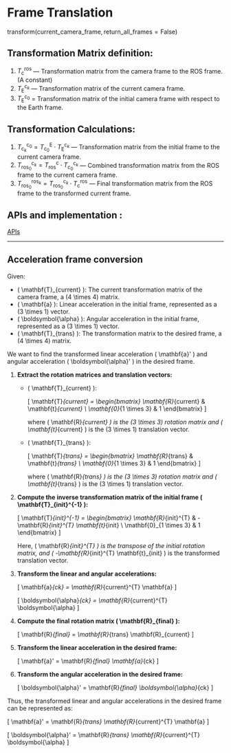 # Frame Translation
$\text{transform}(\text{current\_camera\_frame}, \text{return\_all\_frames}=\text{False})$

## Transformation Matrix definition:
1. $T_{\text{c}}^{\text{ros}}$ — Transformation matrix from the camera frame to the ROS frame. (A constant)
2. $T_{\text{E}}^{\text{c}_k}$ — Transformation matrix of the current camera frame.
3. $T_{\text{E}}^{\text{c}_0}$ = Transformation matrix of the initial camera frame with respect to the Earth frame.

 
## Transformation Calculations:
1. $T_{\text{c}_k}^{\text{c}_0} = T^{\text{E}}_{\text{c}_0} \cdot T_{\text{E}}^{\text{c}_k}$ — Transformation matrix from the initial frame to the current camera frame.
2. $T^{\text{c}_k}_{\text{ros}_0} = T^{\text{c}}_{\text{ros}} \cdot T^{\text{c}_k}_{\text{c}_0}$ — Combined transformation matrix from the ROS frame to the current camera frame.
3. $T^{\text{ros}_k}_{\text{ros}_0} = T^{\text{c}_k}_{\text{ros}_0} \cdot T_{\text{c}}^{\text{ros}}$ — Final transformation matrix from the ROS frame to the transformed current frame.


## APIs and implementation :

[APIs](frame_handler.md#t265.FrameHandler.FrameHandler.transform)

------
## Acceleration frame conversion


Given:

- \( \mathbf{T}_{current} \): The current transformation matrix of the camera frame, a \(4 \times 4\) matrix.
- \( \mathbf{a} \): Linear acceleration in the initial frame, represented as a \(3 \times 1\) vector.
- \( \boldsymbol{\alpha} \): Angular acceleration in the initial frame, represented as a \(3 \times 1\) vector.
- \( \mathbf{T}_{trans} \): The transformation matrix to the desired frame, a \(4 \times 4\) matrix.

We want to find the transformed linear acceleration \( \mathbf{a}' \) and angular acceleration \( \boldsymbol{\alpha}' \) in the desired frame.

1. **Extract the rotation matrices and translation vectors:**

   - \( \mathbf{T}_{current} \):

     \[
     \mathbf{T}_{current} = \begin{bmatrix}
     \mathbf{R}_{current} & \mathbf{t}_{current} \\
     \mathbf{0}_{1 \times 3} & 1
     \end{bmatrix}
     \]

     where \( \mathbf{R}_{current} \) is the \(3 \times 3\) rotation matrix and \( \mathbf{t}_{current} \) is the \(3 \times 1\) translation vector.

   - \( \mathbf{T}_{trans} \):

     \[
     \mathbf{T}_{trans} = \begin{bmatrix}
     \mathbf{R}_{trans} & \mathbf{t}_{trans} \\
     \mathbf{0}_{1 \times 3} & 1
     \end{bmatrix}
     \]

     where \( \mathbf{R}_{trans} \) is the \(3 \times 3\) rotation matrix and \( \mathbf{t}_{trans} \) is the \(3 \times 1\) translation vector.

2. **Compute the inverse transformation matrix of the initial frame \( \mathbf{T}_{init}^{-1} \):**

   \[
   \mathbf{T}_{init}^{-1} = \begin{bmatrix}
   \mathbf{R}_{init}^{T} & -\mathbf{R}_{init}^{T} \mathbf{t}_{init} \\
   \mathbf{0}_{1 \times 3} & 1
   \end{bmatrix}
   \]

   Here, \( \mathbf{R}_{init}^{T} \) is the transpose of the initial rotation matrix, and \( -\mathbf{R}_{init}^{T} \mathbf{t}_{init} \) is the transformed translation vector.

3. **Transform the linear and angular accelerations:**

   \[
   \mathbf{a}_{ck} = \mathbf{R}_{current}^{T} \mathbf{a}
   \]

   \[
   \boldsymbol{\alpha}_{ck} = \mathbf{R}_{current}^{T} \boldsymbol{\alpha}
   \]

4. **Compute the final rotation matrix \( \mathbf{R}_{final} \):**

   \[
   \mathbf{R}_{final} = \mathbf{R}_{trans} \mathbf{R}_{current}
   \]

5. **Transform the linear acceleration in the desired frame:**

   \[
   \mathbf{a}' = \mathbf{R}_{final} \mathbf{a}_{ck}
   \]

6. **Transform the angular acceleration in the desired frame:**

   \[
   \boldsymbol{\alpha}' = \mathbf{R}_{final} \boldsymbol{\alpha}_{ck}
   \]

Thus, the transformed linear and angular accelerations in the desired frame can be represented as:

\[
\mathbf{a}' = \mathbf{R}_{trans} \mathbf{R}_{current}^{T} \mathbf{a}
\]

\[
\boldsymbol{\alpha}' = \mathbf{R}_{trans} \mathbf{R}_{current}^{T} \boldsymbol{\alpha}
\]
